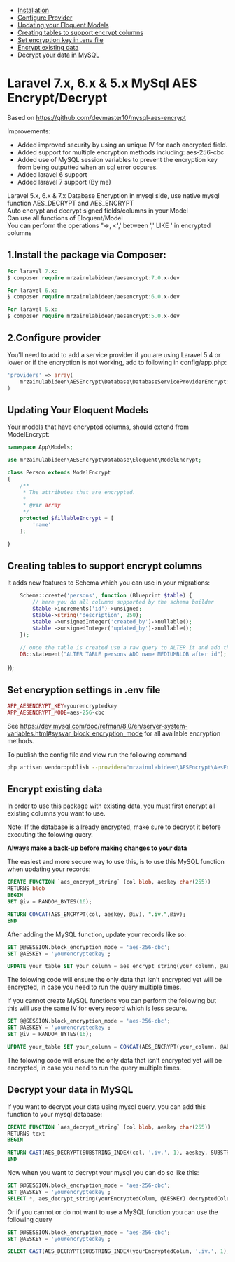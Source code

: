 * [Installation](#1install-the-package-via-composer)
* [Configure Provider](#2configure-provider)
* [Updating your Eloquent Models](#updating-your-eloquent-models)
* [Creating tables to support encrypt columns](#creating-tables-to-support-encrypt-columns)
* [Set encryption key in .env file](#set-encryption-key-in-env-file)
* [Encrypt existing data](#encrypt-existing-data)
* [Decrypt your data in MySQL](#decrypt-your-data-in-mySQL)


# Laravel 7.x, 6.x & 5.x MySql AES Encrypt/Decrypt
Based on https://github.com/devmaster10/mysql-aes-encrypt

Improvements:
- Added improved security by using an unique IV for each encrypted field.
- Added support for multiple encryption methods including: aes-256-cbc
- Added use of MySQL session variables to prevent the encryption key from being outputted when an sql error occures.
- Added laravel 6 support
- Added laravel 7 support (By me)

Laravel 5.x, 6.x & 7.x Database Encryption in mysql side, use native mysql function AES_DECRYPT and AES_ENCRYPT<br>
Auto encrypt and decrypt signed fields/columns in your Model<br>
Can use all functions of Eloquent/Model<br>
You can perform the operations "=>, <',' between ',' LIKE ' in encrypted columns<br>


## 1.Install the package via Composer:

```php
For laravel 7.x:
$ composer require mrzainulabideen/aesencrypt:7.0.x-dev

For laravel 6.x:
$ composer require mrzainulabideen/aesencrypt:6.0.x-dev

For laravel 5.x:
$ composer require mrzainulabideen/aesencrypt:5.0.x-dev
```
## 2.Configure provider
You'll need to add to add a service provider if you are using Laravel 5.4 or lower or if the encryption is not working, add to following in config/app.php:

```php
'providers' => array(
    mrzainulabideen\AESEncrypt\Database\DatabaseServiceProviderEncrypt::class
)
```
## Updating Your Eloquent Models

Your models that have encrypted columns, should extend from ModelEncrypt:

```php
namespace App\Models;

use mrzainulabideen\AESEncrypt\Database\Eloquent\ModelEncrypt;

class Person extends ModelEncrypt
{    
    /**
     * The attributes that are encrypted.
     *
     * @var array
     */
    protected $fillableEncrypt = [
        'name'
    ];

}
```

## Creating tables to support encrypt columns
It adds new features to Schema which you can use in your migrations:

```php
    Schema::create('persons', function (Blueprint $table) {
        // here you do all columns supported by the schema builder
        $table->increments('id')->unsigned;
        $table->string('description', 250);
        $table ->unsignedInteger('created_by')->nullable();
        $table ->unsignedInteger('updated_by')->nullable();
    });
    
    // once the table is created use a raw query to ALTER it and add the BLOB, MEDIUMBLOB or LONGBLOB
    DB::statement("ALTER TABLE persons ADD name MEDIUMBLOB after id");  
```


});

## Set encryption settings in .env file

```php
APP_AESENCRYPT_KEY=yourencryptedkey
APP_AESENCRYPT_MODE=aes-256-cbc
```
See https://dev.mysql.com/doc/refman/8.0/en/server-system-variables.html#sysvar_block_encryption_mode for all available encryption methods.

To publish the config file and view run the following command
```bash
php artisan vendor:publish --provider="mrzainulabideen\AESEncrypt\AesEncryptServiceProvider"
```


## Encrypt existing data
In order to use this package with existing data, you must first encrypt all existing columns you want to use.

Note: If the database is allready encrypted, make sure to decrypt it before executing the folowing query.

**Always make a back-up before making changes to your data**

The easiest and more secure way to use this, is to use this MySQL function when updating your records:
```sql
CREATE FUNCTION `aes_encrypt_string` (col blob, aeskey char(255))
RETURNS blob
BEGIN
SET @iv = RANDOM_BYTES(16);

RETURN CONCAT(AES_ENCRYPT(col, aeskey, @iv), ".iv.",@iv);
END
```
After adding the MySQL function, update your records like so:

```sql
SET @@SESSION.block_encryption_mode = 'aes-256-cbc';
SET @AESKEY = 'yourencryptedkey';

UPDATE your_table SET your_column = aes_encrypt_string(your_column, @AESKEY), your_column2 = aes_encrypt_string(your_column2, @AESKEY) WHERE your_column NOT LIKE '%.iv.%';
```
The folowing code will ensure the only data that isn't encrypted yet will be encrypted, in case you need to run the query multiple times.

If you cannot create MySQL functions you can perform the following but this will use the same IV for every record which is less secure. 
```sql
SET @@SESSION.block_encryption_mode = 'aes-256-cbc';
SET @AESKEY = 'yourencryptedkey';
SET @iv = RANDOM_BYTES(16);

UPDATE your_table SET your_column = CONCAT(AES_ENCRYPT(your_column, @AESKEY, @iv), ".iv.",@iv), your_column2 = CONCAT(AES_ENCRYPT(your_column2, @AESKEY, @iv), ".iv.",@iv) WHERE your_column NOT LIKE '%.iv.%';
```
The folowing code will ensure the only data that isn't encrypted yet will be encrypted, in case you need to run the query multiple times.

## Decrypt your data in MySQL
If you want to decrypt your data using mysql query, you can add this function to your mysql database:
```sql
CREATE FUNCTION `aes_decrypt_string` (col blob, aeskey char(255))
RETURNS text
BEGIN

RETURN CAST(AES_DECRYPT(SUBSTRING_INDEX(col, '.iv.', 1), aeskey, SUBSTRING_INDEX(col, '.iv.', -1)) as char);
END
```
Now when you want to decrypt your mysql you can do so like this:
```sql
SET @@SESSION.block_encryption_mode = 'aes-256-cbc';
SET @AESKEY = 'yourencryptedkey';
SELECT *, aes_decrypt_string(yourEncryptedColum, @AESKEY) decryptedColumn, aes_decrypt_string(yourEncryptedColum2, @AESKEY) decryptedColumn2  FROM yourtable;
```
Or if you cannot or do not want to use a MySQL function you can use the following query 
```sql
SET @@SESSION.block_encryption_mode = 'aes-256-cbc';
SET @AESKEY = 'yourencryptedkey';

SELECT CAST(AES_DECRYPT(SUBSTRING_INDEX(yourEncryptedColum, '.iv.', 1), @AESKEY, SUBSTRING_INDEX(yourEncryptedColum, '.iv.', -1)) as CHAR)  decrypted_column FROM yourtable WHERE yourEncryptedColum LIKE '%.iv.%';
```

